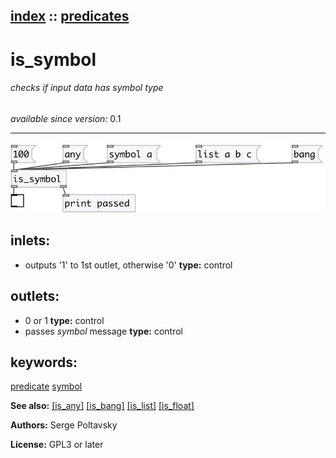 [index](index.html) :: [predicates](category_predicates.html)
---

# is_symbol

###### checks if input data has *symbol* type

*available since version:* 0.1

---




[![example](../examples/img/is_symbol.jpg)](../examples/pd/is_symbol.pd)









## inlets:

* outputs &#39;1&#39; to 1st outlet, otherwise &#39;0&#39; 
__type:__ control<br>



## outlets:

* 0 or 1
__type:__ control<br>
* passes *symbol* message
__type:__ control<br>



## keywords:

[predicate](keywords/predicate.html)
[symbol](keywords/symbol.html)



**See also:**
[\[is_any\]](is_any.html)
[\[is_bang\]](is_bang.html)
[\[is_list\]](is_list.html)
[\[is_float\]](is_float.html)




**Authors:** Serge Poltavsky




**License:** GPL3 or later





